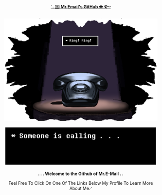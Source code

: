 **<p align="middle"><ins>`. ✉️ Mr.Email's GitHub ☎️ ࿐</ins></p>**

 ![alt text](https://github.com/MrE-mail/Mr.E-Mail/blob/d8a49dc4e7e7b6d6c75e4e4e7b59ed5e29cc1e84/IMG_9822.png)

  ![alt text](https://github.com/MrE-mail/Mr.E-Mail/blob/fc6a49535afa2fa1d378123510bd0fbb1276d23b/IMG_9815.png)

**<p align="middle">. . . Welcome to the Github of Mr.E-Mail . .</p>**



<p align="middle">Feel Free To Click On One Of The Links Below My Profile To Learn More About Me.ᐟ</p>
<!--
**FancyRetro/FancyRetro** is a ✨ _special_ ✨ repository because its `README.md` (this file) appears on your GitHub profile.



